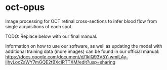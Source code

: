 # oct-opus

Image processing for OCT retinal cross-sections to infer blood flow from single acquisitions of each spot.

TODO: Replace below with our final manual.

Information on how to use our software, as well as updating the model with additional training data (more images) can be found in our official manual: https://docs.google.com/document/d/1kIQ93V5Y-wmiLAy-IjhyLocZaWY7mGQE2tBXcIRTTXM/edit?usp=sharing
